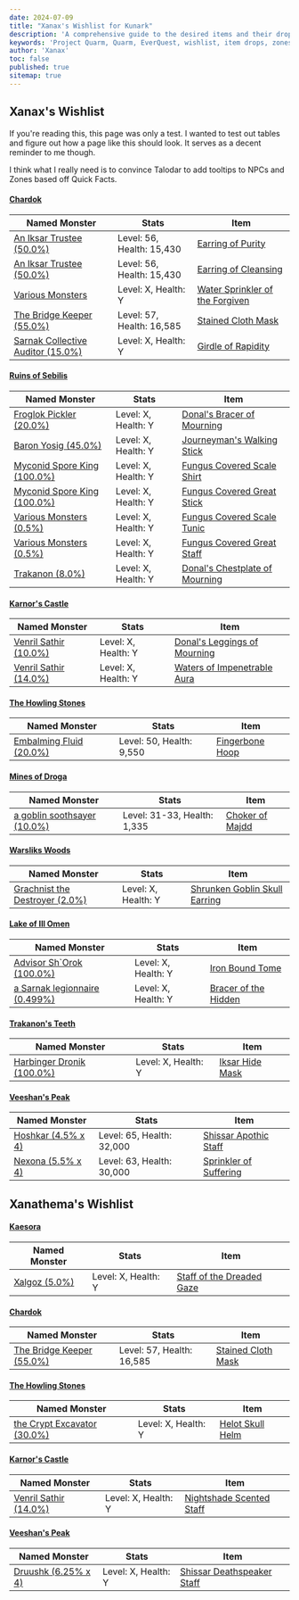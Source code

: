 ```yaml
---
date: 2024-07-09
title: "Xanax's Wishlist for Kunark"
description: 'A comprehensive guide to the desired items and their drop locations in Project Quarm, including zones, named monsters, and drop rates.'
keywords: 'Project Quarm, Quarm, EverQuest, wishlist, item drops, zones, named monsters'
author: 'Xanax'
toc: false
published: true
sitemap: true
---
```

## Xanax's Wishlist

If you're reading this, this page was only a test. I wanted to test out tables and figure out how a page like this should look. It serves as a decent reminder to me though.

I think what I really need is to convince Talodar to add tooltips to NPCs and Zones based off Quick Facts. 

#### [Chardok]()

| Named Monster                       | Stats                     | Item                                                             |
|-------------------------------------|---------------------------|------------------------------------------------------------------|
| [An Iksar Trustee (50.0%)]()        | Level: 56, Health: 15,430 | [Earring of Purity](https://www.pqdi.cc/item/5814)               |
| [An Iksar Trustee (50.0%)]()        | Level: 56, Health: 15,430 | [Earring of Cleansing](https://www.pqdi.cc/item/5815)            |
| [Various Monsters]()                | Level: X, Health: Y       | [Water Sprinkler of the Forgiven](https://www.pqdi.cc/item/6684) |
| [The Bridge Keeper (55.0%)]()       | Level: 57, Health: 16,585 | [Stained Cloth Mask](https://www.pqdi.cc/item/5712)              |
| [Sarnak Collective Auditor (15.0%)]()| Level: X, Health: Y       | [Girdle of Rapidity](https://www.pqdi.cc/item/5765)              |

#### [Ruins of Sebilis]()

| Named Monster                  | Stats                     | Item                                                                 |
|--------------------------------|---------------------------|----------------------------------------------------------------------|
| [Froglok Pickler (20.0%)]()    | Level: X, Health: Y       | [Donal's Bracer of Mourning](https://www.pqdi.cc/item/4567)          |
| [Baron Yosig (45.0%)]()        | Level: X, Health: Y       | [Journeyman's Walking Stick](https://www.pqdi.cc/item/6618)          |
| [Myconid Spore King (100.0%)]()| Level: X, Health: Y       | [Fungus Covered Scale Shirt](https://www.pqdi.cc/item/2735)          |
| [Myconid Spore King (100.0%)]()| Level: X, Health: Y       | [Fungus Covered Great Stick](https://www.pqdi.cc/item/10895)         |
| [Various Monsters (0.5%)]()    | Level: X, Health: Y       | [Fungus Covered Scale Tunic](https://www.pqdi.cc/item/2880)          |
| [Various Monsters (0.5%)]()    | Level: X, Health: Y       | [Fungus Covered Great Staff](https://www.pqdi.cc/item/2882)          |
| [Trakanon (8.0%)]()            | Level: X, Health: Y       | [Donal's Chestplate of Mourning](https://www.pqdi.cc/item/4565)      |

#### [Karnor's Castle]()

| Named Monster                  | Stats                     | Item                                                                 |
|--------------------------------|---------------------------|----------------------------------------------------------------------|
| [Venril Sathir (10.0%)]()      | Level: X, Health: Y       | [Donal's Leggings of Mourning](https://www.pqdi.cc/item/4569)        |
| [Venril Sathir (14.0%)]()      | Level: X, Health: Y       | [Waters of Impenetrable Aura](https://www.pqdi.cc/item/6678)         |

#### [The Howling Stones](https://www.pqdi.cc/zone/105)

| Named Monster                  | Stats                     | Item                                                                 |
|--------------------------------|---------------------------|----------------------------------------------------------------------|
| [Embalming Fluid (20.0%)]()    | Level: 50, Health: 9,550  | [Fingerbone Hoop](https://www.pqdi.cc/item/14751)                    |

#### [Mines of Droga](https://www.pqdi.cc/zone/81)

| Named Monster                  | Stats                     | Item                                                                 |
|--------------------------------|---------------------------|----------------------------------------------------------------------|
| [a goblin soothsayer (10.0%)]()| Level: 31-33, Health: 1,335 | [Choker of Majdd](https://www.pqdi.cc/item/14735)                   |

#### [Warsliks Woods]()

| Named Monster                  | Stats                     | Item                                                                 |
|--------------------------------|---------------------------|----------------------------------------------------------------------|
| [Grachnist the Destroyer (2.0%)]() | Level: X, Health: Y    | [Shrunken Goblin Skull Earring](https://www.pqdi.cc/item/10580)      |

#### [Lake of Ill Omen]()

| Named Monster                  | Stats                     | Item                                                                 |
|--------------------------------|---------------------------|----------------------------------------------------------------------|
| [Advisor Sh`Orok (100.0%)]()   | Level: X, Health: Y       | [Iron Bound Tome](https://www.pqdi.cc/item/14811)                    |
| [a Sarnak legionnaire (0.499%)]() | Level: X, Health: Y    | [Bracer of the Hidden](https://www.pqdi.cc/item/11911)               |

#### [Trakanon's Teeth]()

| Named Monster                  | Stats                     | Item                                                                 |
|--------------------------------|---------------------------|----------------------------------------------------------------------|
| [Harbinger Dronik (100.0%)]()  | Level: X, Health: Y       | [Iksar Hide Mask](https://www.pqdi.cc/item/2741)                     |

#### [Veeshan's Peak](https://www.pqdi.cc/zone/108)

| Named Monster                  | Stats                     | Item                                                                 |
|--------------------------------|---------------------------|----------------------------------------------------------------------|
| [Hoshkar (4.5% x 4)]()         | Level: 65, Health: 32,000 | [Shissar Apothic Staff](https://www.pqdi.cc/item/10892)              |
| [Nexona (5.5% x 4)]()          | Level: 63, Health: 30,000 | [Sprinkler of Suffering](https://www.pqdi.cc/item/24621)             |

## Xanathema's Wishlist

#### [Kaesora]()

| Named Monster                  | Stats                     | Item                                                                 |
|--------------------------------|---------------------------|----------------------------------------------------------------------|
| [Xalgoz (5.0%)]()              | Level: X, Health: Y       | [Staff of the Dreaded Gaze](https://www.pqdi.cc/item/6681)           |

#### [Chardok]()

| Named Monster                  | Stats                     | Item                                                                 |
|--------------------------------|---------------------------|----------------------------------------------------------------------|
| [The Bridge Keeper (55.0%)]()  | Level: 57, Health: 16,585 | [Stained Cloth Mask](https://www.pqdi.cc/item/5712)                  |

#### [The Howling Stones]()

| Named Monster                  | Stats                     | Item                                                                 |
|--------------------------------|---------------------------|----------------------------------------------------------------------|
| [the Crypt Excavator (30.0%)]()| Level: X, Health: Y       | [Helot Skull Helm](https://www.pqdi.cc/item/1414)                    |

#### [Karnor's Castle]()

| Named Monster                  | Stats                     | Item                                                                 |
|--------------------------------|---------------------------|----------------------------------------------------------------------|
| [Venril Sathir (14.0%)]()      | Level: X, Health: Y       | [Nightshade Scented Staff](https://www.pqdi.cc/item/6675)            |

#### [Veeshan's Peak]()

| Named Monster                  | Stats                     | Item                                                                 |
|--------------------------------|---------------------------|----------------------------------------------------------------------|
| [Druushk (6.25% x 4)]()        | Level: X, Health: Y       | [Shissar Deathspeaker Staff](https://www.pqdi.cc/item/24640)         |